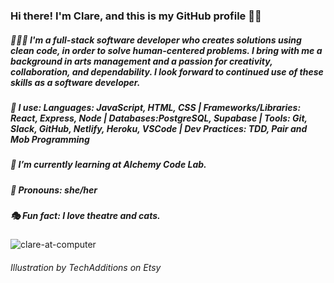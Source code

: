 ### Hi there! I'm Clare, and this is my GitHub profile 👋🏻
##### 👩🏻‍💻  I'm a full-stack software developer who creates solutions using clean code, in order to solve human-centered problems. I bring with me a background in arts management and a passion for creativity, collaboration, and dependability. I look forward to continued use of these skills as a software developer. 

##### 🧰 I use: Languages: JavaScript, HTML, CSS | Frameworks/Libraries: React, Express, Node | Databases:PostgreSQL, Supabase | Tools: Git, Slack, GitHub, Netlify, Heroku, VSCode | Dev Practices: TDD, Pair and Mob Programming
##### 🌱  I’m currently learning at Alchemy Code Lab.
##### 🌙  Pronouns: she/her
##### 🎭  Fun fact: I love theatre and cats.

![clare-at-computer](https://user-images.githubusercontent.com/89673020/150880790-5a01dbbb-1609-45c2-9f1d-4e5a4241d8af.jpeg)


###### <div>Illustration by TechAdditions on Etsy</div>

<!--
**ClareMcDonald/ClareMcDonald** is a ✨ _special_ ✨ repository because its `README.md` (this file) appears on your GitHub profile.

Here are some ideas to get you started:

- 🔭 I’m currently working on ...
- 🌱 I’m currently learning ...
- 👯 I’m looking to collaborate on ...
- 🤔 I’m looking for help with ...
- 💬 Ask me about ...
# 📫 How to reach me: clare.s.mcdonald@gmail.com
- 😄 Pronouns: ...
- ⚡ Fun fact: ...
-->
